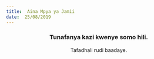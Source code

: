 ```yaml
---
title:  Aina Mpya ya Jamii
date:  25/08/2019
---
```


### <center>Tunafanya kazi kwenye somo hili.</center>
<center>Tafadhali   rudi baadaye.</center>